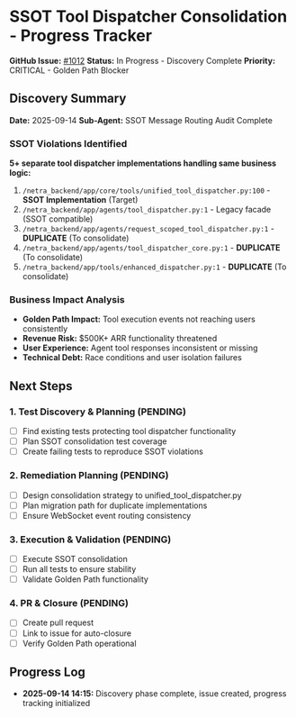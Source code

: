 # SSOT Tool Dispatcher Consolidation - Progress Tracker

**GitHub Issue:** [#1012](https://github.com/netra-systems/netra-apex/issues/1012)
**Status:** In Progress - Discovery Complete
**Priority:** CRITICAL - Golden Path Blocker

## Discovery Summary
**Date:** 2025-09-14
**Sub-Agent:** SSOT Message Routing Audit Complete

### SSOT Violations Identified
**5+ separate tool dispatcher implementations handling same business logic:**

1. `/netra_backend/app/core/tools/unified_tool_dispatcher.py:100` - **SSOT Implementation** (Target)
2. `/netra_backend/app/agents/tool_dispatcher.py:1` - Legacy facade (SSOT compatible)
3. `/netra_backend/app/agents/request_scoped_tool_dispatcher.py:1` - **DUPLICATE** (To consolidate)
4. `/netra_backend/app/agents/tool_dispatcher_core.py:1` - **DUPLICATE** (To consolidate)
5. `/netra_backend/app/tools/enhanced_dispatcher.py:1` - **DUPLICATE** (To consolidate)

### Business Impact Analysis
- **Golden Path Impact:** Tool execution events not reaching users consistently
- **Revenue Risk:** $500K+ ARR functionality threatened
- **User Experience:** Agent tool responses inconsistent or missing
- **Technical Debt:** Race conditions and user isolation failures

## Next Steps

### 1. Test Discovery & Planning (PENDING)
- [ ] Find existing tests protecting tool dispatcher functionality
- [ ] Plan SSOT consolidation test coverage
- [ ] Create failing tests to reproduce SSOT violations

### 2. Remediation Planning (PENDING)
- [ ] Design consolidation strategy to unified_tool_dispatcher.py
- [ ] Plan migration path for duplicate implementations
- [ ] Ensure WebSocket event routing consistency

### 3. Execution & Validation (PENDING)
- [ ] Execute SSOT consolidation
- [ ] Run all tests to ensure stability
- [ ] Validate Golden Path functionality

### 4. PR & Closure (PENDING)
- [ ] Create pull request
- [ ] Link to issue for auto-closure
- [ ] Verify Golden Path operational

## Progress Log
- **2025-09-14 14:15:** Discovery phase complete, issue created, progress tracking initialized